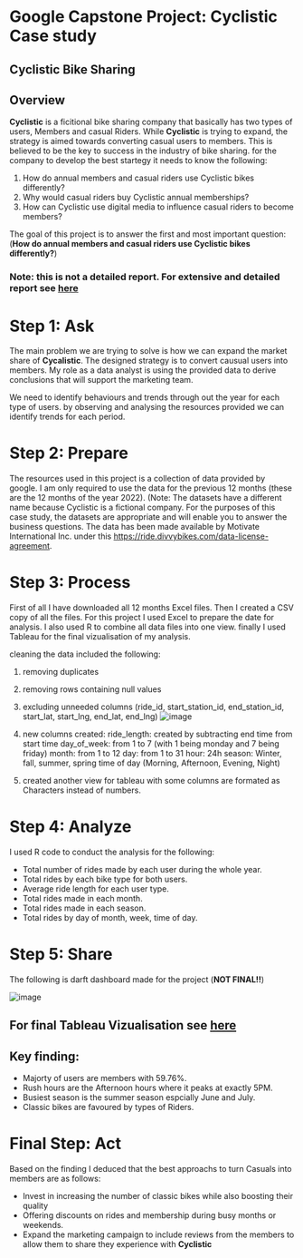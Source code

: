 # Google Capstone Project: Cyclistic Case study
## Cyclistic Bike Sharing

## Overview
**Cyclistic** is a ficitional bike sharing company that basically has two types of users, Members and casual Riders. While **Cyclistic** is trying to 
expand, the strategy is aimed towards converting casual users to members. This is believed to be the key to success in the industry of bike sharing.
for the company to develop the best startegy it needs to know the following:

 1. How do annual members and casual riders use Cyclistic bikes differently?
 2. Why would casual riders buy Cyclistic annual memberships?
 3. How can Cyclistic use digital media to influence casual riders to become members?

The goal of this project is to answer the first and most important question: (**How do annual members and casual riders use Cyclistic bikes differently?**)

### Note: this is not a detailed report. For extensive and detailed report see [here](https://github.com/AliYasser1/capstone-project/new/main)

# Step 1: Ask

The main problem we are trying to solve is how we can expand the market share of **Cycalistic**. The designed strategy is to convert causual users into
members. My role as a data analyst is using the provided data to derive conclusions that will support the marketing team.

We need to identify behaviours and trends through out the year for each type of users. by observing and analysing the resources provided we can identify
trends for each period.

# Step 2: Prepare

The resources used in this project is a collection of data provided by google. I am only required to use the data for the previous 12 months (these are
the 12 months of the year 2022). (Note: The datasets have a different name because Cyclistic is a fictional company. For the purposes of this case study,
the datasets are appropriate and will enable you to answer the business questions. The data has been made available by
Motivate International Inc. under this https://ride.divvybikes.com/data-license-agreement. 

# Step 3: Process

First of all I have downloaded all 12 months Excel files. Then I created a CSV copy of all the files. For this project I used Excel to prepare the date 
for analysis. I also used R to combine all data files into one view. finally I used Tableau for the final vizualisation of my analysis.

cleaning the data included the following:
 1. removing duplicates
 2. removing rows containing null values
 3. excluding unneeded columns (ride_id, start_station_id, end_station_id, start_lat, start_lng, end_lat, end_lng)
![image](https://user-images.githubusercontent.com/121754948/222599979-8b2920f7-9b0e-4555-85ec-e4011de29726.png)

 4. new columns created: 
    ride_length: created by subtracting end time from start time
    day_of_week: from 1 to 7 (with 1 being monday and 7 being friday)
    month: from 1 to 12
    day: from 1 to 31 
    hour: 24h
    season: Winter, fall, summer, spring
    time of day (Morning, Afternoon, Evening, Night)

5. created another view for tableau with some columns are formated as Characters instead of numbers.

# Step 4: Analyze

I used R code to conduct the analysis for the following:
 - Total number of rides made by each user during the whole year.
 - Total rides by each bike type for both users.
 - Average ride length for each user type.
 - Total rides made in each month.
 - Total rides made in each season.
 - Total rides by day of month, week, time of day.

# Step 5: Share

The following is darft dashboard made for the project (**NOT FINAL!!**)

![image](https://user-images.githubusercontent.com/121754948/222603755-a0b7554e-b444-4661-8808-42f912b627be.png)

## For final Tableau Vizualisation see [here](https://public.tableau.com/app/profile/ali28508112/viz/GoogleCapstoneProjectCycalistic/FinalViz?publish=yes)

## Key finding:
- Majorty of users are members with 59.76%.
- Rush hours are the Afternoon hours where it peaks at exactly 5PM.
- Busiest season is the summer season espcially June and July.
- Classic bikes are favoured by types of Riders.

# Final Step: Act

Based on the finding I deduced that the best approachs to turn Casuals into members are as follows:
 - Invest in increasing the number of classic bikes while also boosting their quality
 - Offering discounts on rides and membership during busy months or weekends.
 - Expand the marketing campaign to include reviews from the members to allow them to share they experience with **Cyclistic**
